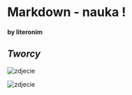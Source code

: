 # Markdown - nauka !
#### by literonim


## _Tworcy_

![zdjecie](http://upload.wikimedia.org/wikipedia/en/a/ae/John_Gruber.jpeg "John_Gruber")

![zdjecie](http://upload.wikimedia.org/wikipedia/commons/thumb/0/06/Aaron_Swartz_profile.jpg/432px-Aaron_Swartz_profile.jpg "Aaron_Swartz")
